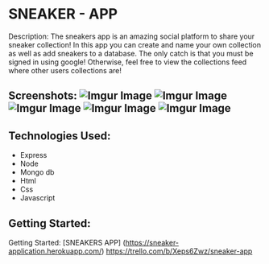 # SNEAKER - APP

Description: The sneakers app is an amazing social platform to share your sneaker collection! In this app you can create and name your own collection as well as add sneakers to a database. The only catch is that you must be signed in using google! Otherwise, feel free to view the collections feed where other users collections are!

## Screenshots: ![Imgur Image](https://i.imgur.com/AQp8sGs.png) ![Imgur Image](https://i.imgur.com/0c0kdNI.png) ![Imgur Image](https://i.imgur.com/77neeNQ.png) ![Imgur Image](https://i.imgur.com/2zuefHu.png) ![Imgur Image](https://i.imgur.com/O4FnDgL.png) 

## Technologies Used: 
* Express
* Node
* Mongo db
* Html
* Css
* Javascript

## Getting Started:

Getting Started: 
[SNEAKERS APP] (https://sneaker-application.herokuapp.com/)
https://trello.com/b/Xeps6Zwz/sneaker-app
